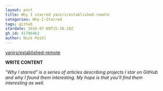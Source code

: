 ```yaml
---
layout: post
title: Why I starred yanirs/established-remote
categories: Why-I-Starred
tags: github
stardate: 2016-07-09T15:36:10Z
gh_id: 41796462
author: Nick Peihl
---
```


[yanirs/established-remote](https://github.com/yanirs/established-remote)

**WRITE CONTENT**

*"Why I starred" is a series of articles describing projects I star on GitHub and why I found them interesting. My hope is that you'll find them interesting as well.*

